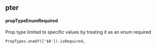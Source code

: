 ## pter
#### propTypeEnumRequired
Prop type limited to specific values by treating it as an enum required
```
PropTypes.oneOf(['$0']).isRequired,
```